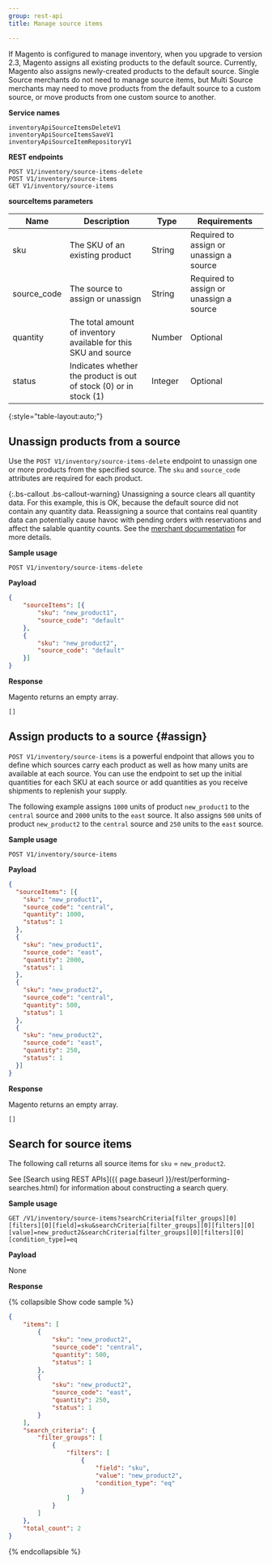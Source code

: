 ```yaml
---
group: rest-api
title: Manage source items

---
```


If Magento is configured to manage inventory, when you upgrade to version 2.3, Magento assigns all existing products to the default source. Currently, Magento also assigns newly-created products to the default source. Single Source merchants do not need to manage source items, but Multi Source merchants may need to move products from the default source to a custom source, or move products from one custom source to another.

**Service names**

```
inventoryApiSourceItemsDeleteV1
inventoryApiSourceItemsSaveV1
inventoryApiSourceItemRepositoryV1
```

**REST endpoints**

```
POST V1/inventory/source-items-delete
POST V1/inventory/source-items
GET V1/inventory/source-items
```

**sourceItems parameters**

Name | Description | Type | Requirements
--- | --- | --- | ---
sku	| The SKU of an existing product | String | Required to assign or unassign a source
source_code	| The source to assign or unassign | String | Required to assign or unassign a source
quantity	| The total amount of inventory available for this SKU and source | Number | Optional
status	|  Indicates whether the product is out of stock (0) or in stock (1) | Integer | Optional
{:style="table-layout:auto;"}

## Unassign products from a source

Use the `POST V1/inventory/source-items-delete` endpoint to unassign one or more products from the specified source. The `sku` and `source_code` attributes are required for each product.

{:.bs-callout .bs-callout-warning}
Unassigning a source clears all quantity data. For this example, this is OK, because the default source did not contain any quantity data. Reassigning a source that contains real quantity data can potentially cause havoc with pending orders with reservations and affect the salable quantity counts. See the [merchant documentation](https://github.com/magento-engcom/msi/wiki/Overview) for more details.

**Sample usage**

`POST V1/inventory/source-items-delete`

**Payload**

``` json
{
	"sourceItems": [{
		"sku": "new_product1",
		"source_code": "default"
	},
	{
		"sku": "new_product2",
		"source_code": "default"
	}]
}
```

**Response**

Magento returns an empty array.

`[]`

## Assign products to a source {#assign}

`POST V1/inventory/source-items` is a powerful endpoint that allows you to define which sources carry each product as well as how many units are available at each source. You can use the endpoint to set up the initial quantities for each SKU at each source or add quantities as you receive shipments to replenish your supply.

The following example assigns `1000` units of product `new_product1` to the `central` source and `2000` units to the `east` source. It also assigns `500` units of product `new_product2` to the `central` source and `250` units to the `east` source.

**Sample usage**

`POST V1/inventory/source-items`

**Payload**

``` json
{
  "sourceItems": [{
  	"sku": "new_product1",
    "source_code": "central",
    "quantity": 1000,
    "status": 1
  },
  {
  	"sku": "new_product1",
  	"source_code": "east",
  	"quantity": 2000,
  	"status": 1
  },
  {
  	"sku": "new_product2",
  	"source_code": "central",
  	"quantity": 500,
  	"status": 1
  },
  {
  	"sku": "new_product2",
  	"source_code": "east",
  	"quantity": 250,
  	"status": 1
  }]
}
```

**Response**

Magento returns an empty array.

`[]`

## Search for source items

The following call returns all source items for `sku` = `new_product2`.

See [Search using REST APIs]({{ page.baseurl }}/rest/performing-searches.html) for information about constructing a search query.

**Sample usage**

`GET /V1/inventory/source-items?searchCriteria[filter_groups][0][filters][0][field]=sku&searchCriteria[filter_groups][0][filters][0][value]=new_product2&searchCriteria[filter_groups][0][filters][0][condition_type]=eq`

**Payload**

None

**Response**

{% collapsible Show code sample %}
``` json
{
    "items": [
        {
            "sku": "new_product2",
            "source_code": "central",
            "quantity": 500,
            "status": 1
        },
        {
            "sku": "new_product2",
            "source_code": "east",
            "quantity": 250,
            "status": 1
        }
    ],
    "search_criteria": {
        "filter_groups": [
            {
                "filters": [
                    {
                        "field": "sku",
                        "value": "new_product2",
                        "condition_type": "eq"
                    }
                ]
            }
        ]
    },
    "total_count": 2
}
```
{% endcollapsible %}
